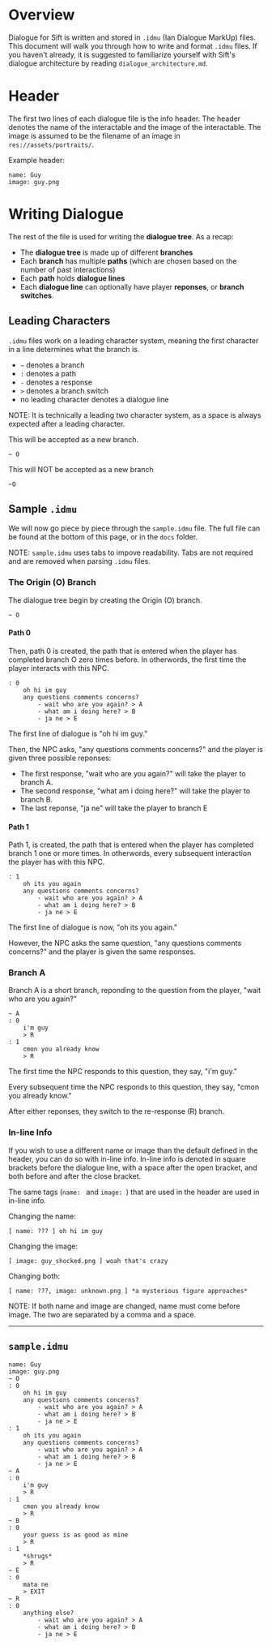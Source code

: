 # Overview
Dialogue for Sift is written and stored in `.idmu` (Ian Dialogue MarkUp) files. This document will walk you through how to write and format `.idmu` files. If you haven't already, it is suggested to familiarize yourself with Sift's dialogue architecture by reading `dialogue_architecture.md`.
# Header
The first two lines of each dialogue file is the info header. The header denotes the name of the interactable and the image of the interactable. The image is assumed to be the filename of an image in `res://assets/portraits/`.

Example header:
```
name: Guy
image: guy.png
```

# Writing Dialogue

The rest of the file is used for writing the **dialogue tree**. As a recap:
- The **dialogue tree** is made up of different **branches**
- Each **branch** has multiple **paths** (which are chosen based on the number of past interactions)
- Each **path** holds **dialogue lines**
- Each **dialogue line** can optionally have player **reponses**, or **branch switches**.

## Leading Characters

`.idmu` files work on a leading character system, meaning the first character in a line determines what the branch is.
- `~` denotes a branch
- `:` denotes a path
- `-` denotes a response
- `>` denotes a branch switch
- no leading character denotes a dialogue line

NOTE: It is technically a leading *two* character system, as a space is always expected after a leading character.

This will be accepted as a new branch.
```
~ O
```
This will NOT be accepted as a new branch
```
~O
```

## Sample `.idmu`

We will now go piece by piece through the `sample.idmu` file. The full file can be found at the bottom of this page, or in the `docs` folder.

NOTE: `sample.idmu` uses tabs to impove readability. Tabs are not required and are removed when parsing `.idmu` files.

### The Origin (O) Branch

The dialogue tree begin by creating the Origin (O) branch.
```
~ O
```
#### Path 0
Then, path 0 is created, the path that is entered when the player has completed branch O zero times before. In otherwords, the first time the player interacts with this NPC.
```
: 0
	oh hi im guy
	any questions comments concerns?
		- wait who are you again? > A
		- what am i doing here? > B
		- ja ne > E
```
The first line of dialogue is "oh hi im guy."

Then, the NPC asks, "any questions comments concerns?" and the player is given three possible reponses:

- The first response, "wait who are you again?" will take the player to branch A.
- The second response, "what am i doing here?" will take the player to branch B.
- The last reponse, "ja ne" will take the player to branch E

#### Path 1
Path 1, is created, the path that is entered when the player has completed branch 1 one or more times. In otherwords, every subsequent interaction the player has with this NPC.
```
: 1
	oh its you again
	any questions comments concerns?
		- wait who are you again? > A
		- what am i doing here? > B
		- ja ne > E
```
The first line of dialogue is now, "oh its you again."

However, the NPC asks the same question, "any questions comments concerns?" and the player is given the same responses.

### Branch A
Branch A is a short branch, reponding to the question from the player, "wait who are you again?"
```
~ A
: 0
	i'm guy
	> R
: 1
	cmon you already know
	> R
```
The first time the NPC responds to this question, they say, "i'm guy."

Every subsequent time the NPC responds to this question, they say, "cmon you already know."

After either reponses, they switch to the re-response (R) branch.

### In-line Info
If you wish to use a different name or image than the default defined in the header, you can do so with in-line info. In-line info is denoted in square brackets before the dialogue line, with a space after the open bracket, and both before and after the close bracket.

The same tags (`name: ` and `image: `) that are used in the header are used in in-line info.

Changing the name:
```
[ name: ??? ] oh hi im guy
```
Changing the image:
```
[ image: guy_shocked.png ] woah that's crazy
```
Changing both:
```
[ name: ???, image: unknown.png ] *a mysterious figure approaches*
```

NOTE: If both name and image are changed, name must come before image. The two are separated by a comma and a space.

---

## `sample.idmu`
```
name: Guy
image: guy.png
~ O
: 0
	oh hi im guy
	any questions comments concerns?
		- wait who are you again? > A
		- what am i doing here? > B
		- ja ne > E
: 1
	oh its you again
	any questions comments concerns?
		- wait who are you again? > A
		- what am i doing here? > B
		- ja ne > E
~ A
: 0
	i'm guy
	> R
: 1
	cmon you already know
	> R
~ B
: 0
	your guess is as good as mine
	> R
: 1
	*shrugs*
	> R
~ E
: 0
	mata ne
	> EXIT
~ R
: 0
	anything else?
		- wait who are you again? > A
		- what am i doing here? > B
		- ja ne > E
```
